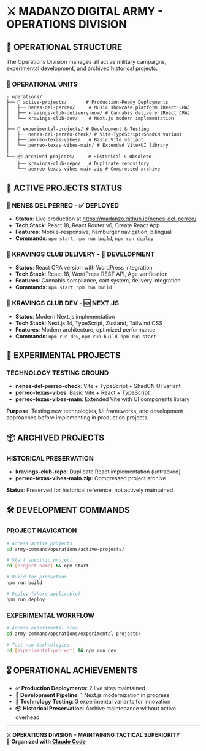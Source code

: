 # ⚔️ MADANZO DIGITAL ARMY - OPERATIONS DIVISION

## 🎯 OPERATIONAL STRUCTURE

The Operations Division manages all active military campaigns, experimental development, and archived historical projects.

### 📁 OPERATIONAL UNITS

```
⚔️ operations/
├── 🚀 active-projects/       # Production-Ready Deployments
│   ├── nenes-del-perreo/     # Music showcase platform (React CRA)
│   ├── kravings-club-delivery-now/ # Cannabis delivery (React CRA)
│   └── kravings-club-dev/    # Next.js modern implementation
│
├── 🧪 experimental-projects/ # Development & Testing
│   ├── nenes-del-perreo-check/ # Vite+TypeScript+ShadCN variant
│   ├── perreo-texas-vibes/   # Basic Vite variant
│   └── perreo-texas-vibes-main/ # Extended Vite+UI library
│
└── 📦 archived-projects/     # Historical & Obsolete
    ├── kravings-club-repo/   # Duplicate repository
    └── perreo-texas-vibes-main.zip # Compressed archive
```

## 🚀 ACTIVE PROJECTS STATUS

### **🎵 NENES DEL PERREO** - ✅ DEPLOYED
- **Status**: Live production at https://madanzo.github.io/nenes-del-perreo/
- **Tech Stack**: React 18, React Router v6, Create React App
- **Features**: Mobile-responsive, hamburger navigation, bilingual
- **Commands**: `npm start`, `npm run build`, `npm run deploy`

### **🏢 KRAVINGS CLUB DELIVERY** - 🔧 DEVELOPMENT
- **Status**: React CRA version with WordPress integration
- **Tech Stack**: React 18, WordPress REST API, Age verification
- **Features**: Cannabis compliance, cart system, delivery integration
- **Commands**: `npm start`, `npm run build`

### **🚀 KRAVINGS CLUB DEV** - 🆕 NEXT.JS
- **Status**: Modern Next.js implementation
- **Tech Stack**: Next.js 14, TypeScript, Zustand, Tailwind CSS
- **Features**: Modern architecture, optimized performance
- **Commands**: `npm run dev`, `npm run build`, `npm run start`

## 🧪 EXPERIMENTAL PROJECTS

### **TECHNOLOGY TESTING GROUND**
- **nenes-del-perreo-check**: Vite + TypeScript + ShadCN UI variant
- **perreo-texas-vibes**: Basic Vite + React + TypeScript
- **perreo-texas-vibes-main**: Extended Vite with UI components library

**Purpose**: Testing new technologies, UI frameworks, and development approaches before implementing in production projects.

## 📦 ARCHIVED PROJECTS

### **HISTORICAL PRESERVATION**
- **kravings-club-repo**: Duplicate React implementation (untracked)
- **perreo-texas-vibes-main.zip**: Compressed project archive

**Status**: Preserved for historical reference, not actively maintained.

## 🛠️ DEVELOPMENT COMMANDS

### **PROJECT NAVIGATION**
```bash
# Access active projects
cd army-command/operations/active-projects/

# Start specific project
cd [project-name] && npm start

# Build for production  
npm run build

# Deploy (where applicable)
npm run deploy
```

### **EXPERIMENTAL WORKFLOW**
```bash
# Access experimental area
cd army-command/operations/experimental-projects/

# Test new technologies
cd [experimental-project] && npm run dev
```

## 🎖️ OPERATIONAL ACHIEVEMENTS

- **✅ Production Deployments**: 2 live sites maintained
- **🔧 Development Pipeline**: 1 Next.js modernization in progress  
- **🧪 Technology Testing**: 3 experimental variants for innovation
- **📦 Historical Preservation**: Archive maintenance without active overhead

---

**⚔️ OPERATIONS DIVISION - MAINTAINING TACTICAL SUPERIORITY**  
**🤖 Organized with [Claude Code](https://claude.ai/code)**